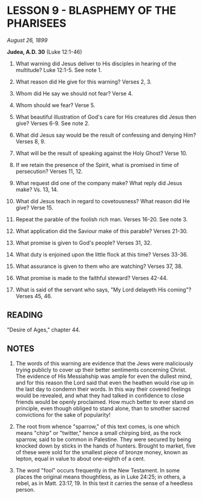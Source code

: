 # LESSON 9 - BLASPHEMY OF THE PHARISEES
*August 26, 1899*

**Judea, A.D. 30**
(Luke 12:1-46)

1. What warning did Jesus deliver to His disciples in hearing of the multitude? Luke 12:1-5. See note 1.

2. What reason did He give for this warning? Verses 2, 3.

3. Whom did He say we should not fear? Verse 4.

4. Whom should we fear? Verse 5.

5. What beautiful illustration of God's care for His creatures did Jesus then give? Verses 6-9. See note 2.

6. What did Jesus say would be the result of confessing and denying Him? Verses 8, 9.

7. What will be the result of speaking against the Holy Ghost? Verse 10.

8. If we retain the presence of the Spirit, what is promised in time of persecution? Verses 11, 12.

9. What request did one of the company make? What reply did Jesus make? Vs. 13, 14.

10. What did Jesus teach in regard to covetousness? What reason did He give? Verse 15.

11. Repeat the parable of the foolish rich man. Verses 16-20. See note 3.

12. What application did the Saviour make of this parable? Verses 21-30.

13. What promise is given to God's people? Verses 31, 32.

14. What duty is enjoined upon the little flock at this time? Verses 33-36.

15. What assurance is given to them who are watching? Verses 37, 38.

16. What promise is made to the faithful steward? Verses 42-44.

17. What is said of the servant who says, "My Lord delayeth His coming"? Verses 45, 46.

## READING
"Desire of Ages," chapter 44.

## NOTES

1. The words of this warning are evidence that the Jews were maliciously trying publicly to cover up their better sentiments concerning Christ. The evidence of His Messiahship was ample for even the dullest mind, and for this reason the Lord said that even the heathen would rise up in the last day to condemn their words. In this way their covered feelings would be revealed, and what they had talked in confidence to close friends would be openly proclaimed. How much better to ever stand on principle, even though obliged to stand alone, than to smother sacred convictions for the sake of popularity!

2. The root from whence "sparrow," of this text comes, is one which means "chirp" or "twitter," hence a small chirping bird, as the rock sparrow, said to be common in Palestine. They were secured by being knocked down by sticks in the hands of hunters. Brought to market, five of these were sold for the smallest piece of bronze money, known as lepton, equal in value to about one-eighth of a cent.

3. The word "fool" occurs frequently in the New Testament. In some places the original means thoughtless, as in Luke 24:25; in others, a rebel, as in Matt. 23:17, 19. In this text it carries the sense of a heedless person.